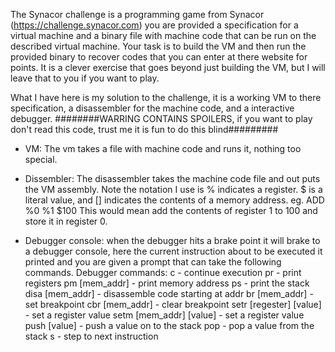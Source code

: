 The Synacor challenge is a programming game from Synacor (https://challenge.synacor.com) you are provided a  specification for a virtual machine and a binary file with machine code that can be run on the described virtual machine. Your task is to build the VM and then run the provided binary to recover codes that you can enter at there website for points. It is a clever exercise that goes beyond just building the VM, but I will leave that to you if you want to play. 

What I have here is my solution to the challenge, it is a working VM to there specification, a disassembler for the machine code, and a interactive debugger. 
########WARRING CONTAINS SPOILERS, if you want to play don't read this code, trust me it is fun to do this blind#########

- VM: The vm takes a file with machine code and runs it, nothing too special.

- Dissembler: The disassembler takes the machine code file and out puts the VM assembly. Note the notation I use is %<number> indicates a register. $<value> is a literal value, and [<addr>] indicates the contents of a memory address. eg. 
ADD %0 %1 $100 
This would mean add the contents of register 1 to 100 and store it in register 0.

- Debugger console: when the debugger hits a brake point it will brake to a debugger console, here the current instruction about to be executed it printed and you are given a prompt that can take the following commands. 
Debugger commands:
    c - continue execution
    pr - print registers
    pm [mem_addr] - print memory address
    ps - print the stack 
    disa [mem_addr] - disassemble code starting at addr
    br [mem_addr] - set breakpoint
    cbr [mem_addr] - clear breakpoint
    setr [regester] [value] - set a register value
    setm [mem_addr] [value] - set a register value
    push [value] - push a value on to the stack
    pop - pop a value from the stack
    s - step to next instruction

